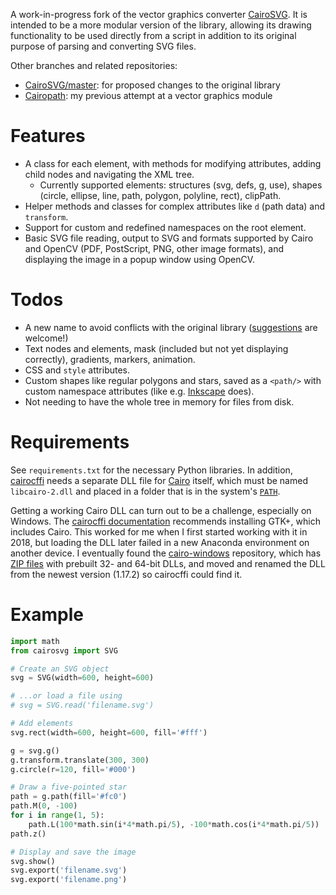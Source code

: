 A work-in-progress fork of the vector graphics converter [CairoSVG](https://github.com/Kozea/CairoSVG/). It is intended to be a more modular version of the library, allowing its drawing functionality to be used directly from a script in addition to its original purpose of parsing and converting SVG files.

Other branches and related repositories:
* [CairoSVG/master](https://github.com/SilverCardioid/CairoSVG/tree/master/): for proposed changes to the original library
* [Cairopath](https://github.com/SilverCardioid/cairopath): my previous attempt at a vector graphics module

# Features
* A class for each element, with methods for modifying attributes, adding child nodes and navigating the XML tree.
    * Currently supported elements: structures (svg, defs, g, use), shapes (circle, ellipse, line, path, polygon, polyline, rect), clipPath.
* Helper methods and classes for complex attributes like `d` (path data) and `transform`.
* Support for custom and redefined namespaces on the root element.
* Basic SVG file reading, output to SVG and formats supported by Cairo and OpenCV (PDF, PostScript, PNG, other image formats), and displaying the image in a popup window using OpenCV.

# Todos
* A new name to avoid conflicts with the original library ([suggestions](https://github.com/SilverCardioid/CairoSVG/discussions) are welcome!)
* Text nodes and elements, mask (included but not yet displaying correctly), gradients, markers, animation.
* CSS and `style` attributes.
* Custom shapes like regular polygons and stars, saved as a <code>&lt;path/&gt;</code> with custom namespace attributes (like e.g. [Inkscape](https://inkscape-manuals.readthedocs.io/en/latest/stars-and-polygons.html) does).
* Not needing to have the whole tree in memory for files from disk.

# Requirements
See `requirements.txt` for the necessary Python libraries. In addition, [cairocffi](https://github.com/Kozea/cairocffi) needs a separate DLL file for [Cairo](https://en.wikipedia.org/wiki/Cairo_(graphics)) itself, which must be named `libcairo-2.dll` and placed in a folder that is in the system's [`PATH`](https://en.wikipedia.org/wiki/PATH_(variable)).

Getting a working Cairo DLL can turn out to be a challenge, especially on Windows. The [cairocffi documentation](https://cairocffi.readthedocs.io/en/stable/overview.html#installing-cairo-on-windows) recommends installing GTK+, which includes Cairo. This worked for me when I first started working with it in 2018, but loading the DLL later failed in a new Anaconda environment on another device. I eventually found the [cairo-windows](https://preshing.com/20170529/heres-a-standalone-cairo-dll-for-windows/) repository, which has [ZIP files](https://github.com/preshing/cairo-windows/releases) with prebuilt 32- and 64-bit DLLs, and moved and renamed the DLL from the newest version (1.17.2) so cairocffi could find it.

# Example
```python
import math
from cairosvg import SVG

# Create an SVG object
svg = SVG(width=600, height=600)

# ...or load a file using
# svg = SVG.read('filename.svg')

# Add elements
svg.rect(width=600, height=600, fill='#fff')

g = svg.g()
g.transform.translate(300, 300)
g.circle(r=120, fill='#000')

# Draw a five-pointed star
path = g.path(fill='#fc0')
path.M(0, -100)
for i in range(1, 5):
	path.L(100*math.sin(i*4*math.pi/5), -100*math.cos(i*4*math.pi/5))
path.z()

# Display and save the image
svg.show()
svg.export('filename.svg')
svg.export('filename.png')

```